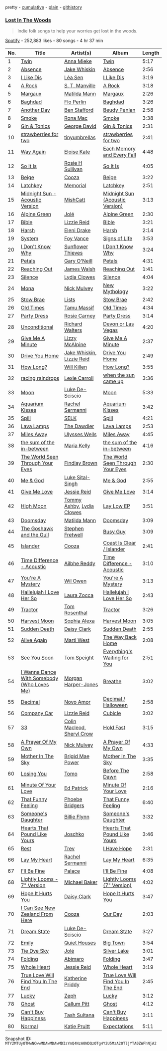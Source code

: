 pretty - [cumulative](/playlists/cumulative/37i9dQZF1DWYm3dUe8iSaq.md) - [plain](/playlists/plain/37i9dQZF1DWYm3dUe8iSaq) - [githistory](https://github.githistory.xyz/mackorone/spotify-playlist-archive/blob/main/playlists/plain/37i9dQZF1DWYm3dUe8iSaq)

### [Lost In The Woods](https://open.spotify.com/playlist/37i9dQZF1DWYm3dUe8iSaq)

> Indie folk songs to help your worries get lost in the woods.

[Spotify](https://open.spotify.com/user/spotify) - 252,883 likes - 80 songs - 4 hr 37 min

| No. | Title | Artist(s) | Album | Length |
|---|---|---|---|---|
| 1 | [Twin](https://open.spotify.com/track/17MuSO2Pp6sZ3Dnrc4BTxu) | [Anna Mieke](https://open.spotify.com/artist/52HjDHLlkCYt5Pemr9wefL) | [Twin](https://open.spotify.com/album/5TyFSfaDYsFcXBlofHXNiq) | 5:17 |
| 2 | [Absence](https://open.spotify.com/track/1oXNjzF8RrQdo8hxqdKMhK) | [Jake Whiskin](https://open.spotify.com/artist/5OvCTHhlz7qB2JAzc5b0Dq) | [Absence](https://open.spotify.com/album/2oFNbvHPWWaEIAzYJliGfW) | 2:56 |
| 3 | [I Like Dis](https://open.spotify.com/track/7hJ34BXrT60WlaDgLOb8WJ) | [Léa Sen](https://open.spotify.com/artist/6B03CBbFJ9aw9CjlxYP0UX) | [I Like Dis](https://open.spotify.com/album/0Fe7250AFqYpzJCTFkxuUJ) | 3:19 |
| 4 | [A Rock](https://open.spotify.com/track/7bTfKo4Uz6ZDdDAu8s5hUm) | [S\. T\. Manville](https://open.spotify.com/artist/4tKt9PfIUo7Src0Nmz1sSr) | [A Rock](https://open.spotify.com/album/6Jrv2HApm3RAjDjlMnOqD9) | 3:18 |
| 5 | [Margaux](https://open.spotify.com/track/7r8gXkNiJJqv2Wb8i8sT1i) | [Matilda Mann](https://open.spotify.com/artist/76oY04bOzECod3aGVTDtzu) | [Margaux](https://open.spotify.com/album/66qOyZqMF1BlrenvYYMoJk) | 2:26 |
| 6 | [Baghdad](https://open.spotify.com/track/7rOXvlA2T7jDETJ107zZW0) | [Flo Perlin](https://open.spotify.com/artist/2M9I6kX9POMfrxPfePZh05) | [Baghdad](https://open.spotify.com/album/4Dz25Hgxa02gqv0D6ZTbqk) | 3:26 |
| 7 | [Another Day](https://open.spotify.com/track/4rlXhOtWRzGhxjgr9FRKF0) | [Ben Stafford](https://open.spotify.com/artist/3pWZ3BMPDAaoNd1DciVMyd) | [Beudy Penlan](https://open.spotify.com/album/1RA5ryginKxtFUqkFfaNT2) | 2:58 |
| 8 | [Smoke](https://open.spotify.com/track/24Avnz5JAgVmH0xNBsXUvH) | [Rona Mac](https://open.spotify.com/artist/0FMzSeL7vGgUfFqkBk9FaF) | [Smoke](https://open.spotify.com/album/6bbFvcKFbe4xqSxGzyIegJ) | 3:38 |
| 9 | [Gin & Tonics](https://open.spotify.com/track/2yyDkQwTDkrf9B6t53dgb6) | [George David](https://open.spotify.com/artist/1NXtGiEomSRw1p2sxpIzft) | [Gin & Tonics](https://open.spotify.com/album/4mwPWJ52L7ZZ06QNoQxrza) | 2:31 |
| 10 | [strawberries for two](https://open.spotify.com/track/33AqMQTISnP1daTHunLVKO) | [tinyumbrellas](https://open.spotify.com/artist/2yKKGbXo5KtCrTPq4VVCZb) | [strawberries for two](https://open.spotify.com/album/1kMlsA7I3l7LiskTVSlRNX) | 2:41 |
| 11 | [Way Again](https://open.spotify.com/track/2bXHgXfMFF67xirAn2dsLA) | [Eloise Kate](https://open.spotify.com/artist/5o8uKmI1GJP1DVCnt73oKE) | [Each Memory and Every Fall](https://open.spotify.com/album/2YOx7Bj4WBtWPMw8JwGm4s) | 4:48 |
| 12 | [So It Is](https://open.spotify.com/track/5nVX6Lv58ZcwPcK3v2nVkw) | [Rosie H Sullivan](https://open.spotify.com/artist/0lVelcY3fGmACzxZGSW3Je) | [So It Is](https://open.spotify.com/album/10ngV2CcheV7HQSrhmVLNa) | 4:05 |
| 13 | [Beige](https://open.spotify.com/track/06uCqIkWqwxBDWVGzYXICN) | [Cooza](https://open.spotify.com/artist/1P6s8Y6fBmd7KMcthpxi2V) | [Beige](https://open.spotify.com/album/2ep49soIT8mJN77rwA0n78) | 3:22 |
| 14 | [Latchkey](https://open.spotify.com/track/1pQ9MWG0yUS51uU0pJfBZL) | [Memorial](https://open.spotify.com/artist/1ql8GAa7a8Ur8x6evYipAc) | [Latchkey](https://open.spotify.com/album/7ybg1PGLMLhYm6JcjMVJYp) | 2:51 |
| 15 | [Midnight Sun \- Acoustic Version](https://open.spotify.com/track/5EDuUGbmpvQKGZX1XPxje0) | [MishCatt](https://open.spotify.com/artist/4nljnlPiswjFIoVpLGn8Wc) | [Midnight Sun \(Acoustic Version\)](https://open.spotify.com/album/3fj2hkIP9fJ0VO1zNfmlQS) | 3:13 |
| 16 | [Alpine Green](https://open.spotify.com/track/5eBrtJj35okckUbYP78X14) | [Jolé](https://open.spotify.com/artist/293DzAwiQQs4mkeOzQ6lOu) | [Alpine Green](https://open.spotify.com/album/0nocoG26Snubuxek095d2y) | 2:30 |
| 17 | [Bible](https://open.spotify.com/track/2YWhFsixQdDGS391Wom0s4) | [Lizzie Reid](https://open.spotify.com/artist/0GytihetIdprntMyuyAJm6) | [Bible](https://open.spotify.com/album/7nidHGnHANwdtpPgJvPQUY) | 3:21 |
| 18 | [Harsh](https://open.spotify.com/track/4kQ83UaTyWGNW935WsE6xm) | [Eleni Drake](https://open.spotify.com/artist/2y7pPMQioLwMFUKhK9Pyow) | [Harsh](https://open.spotify.com/album/6OF83X7IwBRBP3SXQkMUuR) | 2:14 |
| 19 | [System](https://open.spotify.com/track/15mRJR5eMKMtV3e5fU2aDE) | [Foy Vance](https://open.spotify.com/artist/4bUqnkrDrb4f7rqmDR9yDu) | [Signs of Life](https://open.spotify.com/album/4MOkPB90s3AsnbjNmGJ5x2) | 3:53 |
| 20 | [I Don't Know Why](https://open.spotify.com/track/7b2EbQLn9X3jj82BfwMwij) | [Sunflower Thieves](https://open.spotify.com/artist/6UwPoe3ZqpC4OUuKgIinVW) | [I Don't Know Why](https://open.spotify.com/album/7oqr6xk4na7xIRYihgwsuv) | 3:24 |
| 21 | [Petals](https://open.spotify.com/track/2cp6SJzNJZUuWWy5T2chH7) | [Gary O'Neill](https://open.spotify.com/artist/4xYcXa6VNU7ZmsPj3N7a9r) | [Petals](https://open.spotify.com/album/6MFWv27QjN5lg5d2OD8kAM) | 4:31 |
| 22 | [Reaching Out](https://open.spotify.com/track/6i6bkj45oAlPSkUWjMtNvM) | [James Walsh](https://open.spotify.com/artist/63wGpnzXGgFEeIOxTuSZHj) | [Reaching Out](https://open.spotify.com/album/0bYf6srllvvues7TZn6saX) | 1:41 |
| 23 | [Silence](https://open.spotify.com/track/2o9l8P2roRBaTUK3TpuDbg) | [Lydia Clowes](https://open.spotify.com/artist/4KNIAGw8aeV4ZgMxzjqkeH) | [Silence](https://open.spotify.com/album/3HsB6Zu84OqoJH9HfUQLdl) | 4:04 |
| 24 | [Mona](https://open.spotify.com/track/7rfoxuUYSfGSuGjRoTq4qH) | [Nick Mulvey](https://open.spotify.com/artist/3x8FbPjh2Qz55XMdE2Yalj) | [New Mythology](https://open.spotify.com/album/0m1s2KM4LbDqD2lwZhOTJw) | 3:22 |
| 25 | [Stow Brae](https://open.spotify.com/track/6FgsycVqVLwuWVs66lf9sX) | [Lists](https://open.spotify.com/artist/5bXcRydEFiSkcqjYlbW7uO) | [Stow Brae](https://open.spotify.com/album/0CbHExiIeCAhFeOVxH8D1T) | 2:42 |
| 26 | [Old Times](https://open.spotify.com/track/2LpnnVITgcXV3vaQysj37V) | [Tamu Massif](https://open.spotify.com/artist/2kU7oX1Uxv4xalarIEjMpm) | [Old Times](https://open.spotify.com/album/6Ub6Ympxgyntxct4EgrpKw) | 4:34 |
| 27 | [Party Dress](https://open.spotify.com/track/2G2IOxSv0G4zOitsfFpFQl) | [Rosie Carney](https://open.spotify.com/artist/3Aut8hgiqZSy2qmJluZMU9) | [Party Dress](https://open.spotify.com/album/4Ai0OqgDbUNNRwhXQHbZEv) | 3:14 |
| 28 | [Unconditional](https://open.spotify.com/track/4s3G9Ifc1dp8xEksZxNe8P) | [Richard Walters](https://open.spotify.com/artist/3rUqgY188kWz0hKkqnpk9F) | [Devon or Las Vegas](https://open.spotify.com/album/2iBH65jlLWmkzAAkqu0Ade) | 4:20 |
| 29 | [Give Me A Minute](https://open.spotify.com/track/0d0iBmyaaywSWyEjN9NQla) | [Lizzy McAlpine](https://open.spotify.com/artist/1GmsPCcpKgF9OhlNXjOsbS) | [Give Me A Minute](https://open.spotify.com/album/2PullXMROSpzCdFdzEmFhy) | 2:37 |
| 30 | [Drive You Home](https://open.spotify.com/track/1xUTQQKrTrGc7JPUi5gWPg) | [Jake Whiskin](https://open.spotify.com/artist/5OvCTHhlz7qB2JAzc5b0Dq), [Lizzie Reid](https://open.spotify.com/artist/0GytihetIdprntMyuyAJm6) | [Drive You Home](https://open.spotify.com/album/3uu5fit1E8Oa6Vv2bVwz8c) | 2:49 |
| 31 | [How Long?](https://open.spotify.com/track/2qbfPXoNy8SKPtf8rgciXB) | [Will Killen](https://open.spotify.com/artist/53mpvc3wWbaO6a7LKWQ73N) | [How Long?](https://open.spotify.com/album/6DwbMXqXZDNdmtIhvfldHK) | 3:55 |
| 32 | [racing raindrops](https://open.spotify.com/track/4LYPhx8MyvKnE3j2uvVpyu) | [Lexie Carroll](https://open.spotify.com/artist/0j3JsMUkjmRIqTi1xQ5dp0) | [when the sun came up](https://open.spotify.com/album/2MrUkSTLolgDJTboaxwCXl) | 3:36 |
| 33 | [Moon](https://open.spotify.com/track/7lth4zaQynikAy6PS6s1Od) | [Luke De\-Sciscio](https://open.spotify.com/artist/41RGqF0I6xFG0GzQmLKDgb) | [Moon](https://open.spotify.com/album/3iN4WdYeSxUNQP6nd2oUdH) | 5:33 |
| 34 | [Aquarium Kisses](https://open.spotify.com/track/0Bp2D0RD5GF83GRh1iMbav) | [Rachel Sermanni](https://open.spotify.com/artist/65e1Cbe2aHPAXiLWBJaYbk) | [Aquarium Kisses](https://open.spotify.com/album/2GTlATmh5ktYJyi3NM1Fs9) | 3:42 |
| 35 | [Spill](https://open.spotify.com/track/7dypjDl8BjW7DZTuPHdk53) | [SELK](https://open.spotify.com/artist/2XQEmjq2NVlPxAhjRanGY6) | [Spill](https://open.spotify.com/album/5xT0WOgcXxOTYHvNY9TwtU) | 4:21 |
| 36 | [Lava Lamps](https://open.spotify.com/track/5uxGfABpJl3ZlrpwKL45Bh) | [The Dawdler](https://open.spotify.com/artist/1RjoSjk4wI962W4HFGBdwx) | [Lava Lamps](https://open.spotify.com/album/45zGYTaMmmAXbYhfVFQcMk) | 2:53 |
| 37 | [Miles Away](https://open.spotify.com/track/5lrOPlJEIYYrecwt5kgj8P) | [Ulysses Wells](https://open.spotify.com/artist/6QocqrfaLWT7k0WGCep9IB) | [Miles Away](https://open.spotify.com/album/5ttHzLR58uxppFPtPdQCTK) | 4:45 |
| 38 | [the sum of the in\-between](https://open.spotify.com/track/3Slg6cDLMENij8JZ50F9SL) | [Maria Kelly](https://open.spotify.com/artist/15MkO1zSQcHtjObfkiEUaV) | [the sum of the in\-between](https://open.spotify.com/album/1LpPbZjlohmRPWtzSQMPNQ) | 4:16 |
| 39 | [The World Seen Through Your Eyes](https://open.spotify.com/track/3wZJx9WqtJpWwtJ0rRjRFv) | [Findlay Brown](https://open.spotify.com/artist/5SxW5qi5l3VJnO0qzsI8Rs) | [The World Seen Through Your Eyes](https://open.spotify.com/album/2dpFmlFSx2XbdNBDRPYciW) | 2:30 |
| 40 | [Me & God](https://open.spotify.com/track/1WD6aPY8CH9ymhKFrySD5K) | [Luke Sital\-Singh](https://open.spotify.com/artist/3Lw97gGh8bp1MftsYmwJHG) | [Me & God](https://open.spotify.com/album/22q4KL4mUJzuUaUAPYM5Hv) | 2:55 |
| 41 | [Give Me Love](https://open.spotify.com/track/1xFGvwqlCx7vnCkviqon4J) | [Jessie Reid](https://open.spotify.com/artist/5KjGwF0TkKmKSC42Mtq2VV) | [Give Me Love](https://open.spotify.com/album/0Gg7esLkSTocFYZBt1WPsP) | 3:14 |
| 42 | [High Moon](https://open.spotify.com/track/1p3wVXamX3ceuO8cCPy5fa) | [Tommy Ashby](https://open.spotify.com/artist/7y1RS42LqlRYnpONXTjN3t), [Lydia Clowes](https://open.spotify.com/artist/4KNIAGw8aeV4ZgMxzjqkeH) | [Lay Low EP](https://open.spotify.com/album/6ybtVG56huE7EZGWsz6gYv) | 3:51 |
| 43 | [Doomsday](https://open.spotify.com/track/5jxjLdZXCqZlAOCC1OHOmc) | [Matilda Mann](https://open.spotify.com/artist/76oY04bOzECod3aGVTDtzu) | [Doomsday](https://open.spotify.com/album/5U3mu1u7g2igAERT5ZDLTF) | 3:09 |
| 44 | [The Goshawk and the Gull](https://open.spotify.com/track/10nlT1QyiQdmSLA3vQmyIQ) | [Stephen Fretwell](https://open.spotify.com/artist/6xdlt4biT0b4DKB3DMAfoj) | [Busy Guy](https://open.spotify.com/album/37LJIGreiFrl0n7RyPpKly) | 3:09 |
| 45 | [Islander](https://open.spotify.com/track/3TnYyFbfaei4RxMyoih7ev) | [Cooza](https://open.spotify.com/artist/1P6s8Y6fBmd7KMcthpxi2V) | [Coast Is Clear / Islander](https://open.spotify.com/album/4XENtFgFHtYQvZJjOFvkGM) | 2:41 |
| 46 | [Time Difference \- Acoustic](https://open.spotify.com/track/3RF3RaxpSq7k0YCJuBF3xR) | [Ailbhe Reddy](https://open.spotify.com/artist/1YQiMR5M12HJ28hkJz7qnn) | [Time Difference \- Acoustic](https://open.spotify.com/album/3i7BDpwpNHQAwCUXuU9yDv) | 3:10 |
| 47 | [You're A Mystery](https://open.spotify.com/track/3ytfjqpqNhTdFbNt4uZ6Au) | [Wil Owen](https://open.spotify.com/artist/10uUkliqnFLVUvdZSROgaP) | [You're A Mystery](https://open.spotify.com/album/6NakoaoQkDEhDrCRwxJzgn) | 3:13 |
| 48 | [Hallelujah I Love Her So](https://open.spotify.com/track/6chbqElEHkFSRDJpEydK2H) | [Laura Zocca](https://open.spotify.com/artist/43sKBGtNLR3Ovs81KWzQg7) | [Hallelujah I Love Her So](https://open.spotify.com/album/4KkR1fwO3tgHfhsKRgfFuf) | 2:43 |
| 49 | [Tractor](https://open.spotify.com/track/6N1Nrd9oHFRAHsrEZPkxAR) | [Tom Rosenthal](https://open.spotify.com/artist/1AgxgADPuRIW1wyaA4OKcB) | [Tractor](https://open.spotify.com/album/1p0cwpoCTRfDYEvE5hoaRs) | 3:26 |
| 50 | [Harvest Moon](https://open.spotify.com/track/0vd9oVF2YwYMm6uD4VoKcm) | [Sophia Alexa](https://open.spotify.com/artist/73lvPuHcwxbYt4DzLhs7XZ) | [Harvest Moon](https://open.spotify.com/album/5AhUi3hCsj7fUfkonM9KlV) | 3:05 |
| 51 | [Sudden Death](https://open.spotify.com/track/5wYzMzDNycLtyBwrHdfavV) | [Daisy Clark](https://open.spotify.com/artist/31tKAz77HVjv8W0uqzDNwu) | [Sudden Death](https://open.spotify.com/album/4QRpPCZnswhtBfRs1q6VLH) | 2:55 |
| 52 | [Alive Again](https://open.spotify.com/track/7cMRVNlOuqlkPmd9E5sacW) | [Marti West](https://open.spotify.com/artist/6CQ7EYVHudzCArbeXZYV4e) | [The Way Back Home](https://open.spotify.com/album/6qN25gVpE9nWvfQUanNfi8) | 2:08 |
| 53 | [See You Soon](https://open.spotify.com/track/3XLotoeuhWAsfWqYEVwF4D) | [Tom Speight](https://open.spotify.com/artist/02U4dXZhGSo07f66l8JZ91) | [Everything's Waiting for You](https://open.spotify.com/album/2v22a5ayFfHDy1Ez7J5cLk) | 2:51 |
| 54 | [I Wanna Dance With Somebody \(Who Loves Me\)](https://open.spotify.com/track/0cbBZFEMcIsQujl5dIdcdi) | [Morgan Harper\-Jones](https://open.spotify.com/artist/73s0o3W8ycCcK4hRjuGNrj) | [Breathe](https://open.spotify.com/album/6HDqgrcQJjK2tckVLCDfvp) | 3:02 |
| 55 | [Decimal](https://open.spotify.com/track/1uliNs1keVwYclj74JX44R) | [Novo Amor](https://open.spotify.com/artist/0rZp7G3gIH6WkyeXbrZnGi) | [Decimal / Halloween](https://open.spotify.com/album/7pHnMBs0r27GLi2EL3nEH8) | 2:58 |
| 56 | [Company Car](https://open.spotify.com/track/3lrVIxiQWnc1cLWsmlfe6F) | [Lizzie Reid](https://open.spotify.com/artist/0GytihetIdprntMyuyAJm6) | [Cubicle](https://open.spotify.com/album/1AZnBpcbI5gTWkQlqoIhy3) | 3:02 |
| 57 | [33](https://open.spotify.com/track/1s0OBTsDMtBR8sH1XqKaZh) | [Colin Macleod](https://open.spotify.com/artist/6sijvTWaedetuV2MJF3YwU), [Sheryl Crow](https://open.spotify.com/artist/4TKTii6gnOnUXQHyuo9JaD) | [Hold Fast](https://open.spotify.com/album/6fNjdkSgemGYrH8v1M6NjA) | 3:15 |
| 58 | [A Prayer Of My Own](https://open.spotify.com/track/4T9huHkcSekxse5hkJA8UD) | [Nick Mulvey](https://open.spotify.com/artist/3x8FbPjh2Qz55XMdE2Yalj) | [A Prayer Of My Own](https://open.spotify.com/album/5nPBWxyJ7Ro4DbbdkGoVyO) | 4:33 |
| 59 | [Mother In The Sky](https://open.spotify.com/track/7fyX5m7szAoc3xwgA8EbsL) | [Brigid Mae Power](https://open.spotify.com/artist/4uBunSqfCPl9OrLhRifPwK) | [Mother In The Sky](https://open.spotify.com/album/15NqFyaEbqXbxXReanWTyv) | 3:35 |
| 60 | [Losing You](https://open.spotify.com/track/0YXxshSez93ufAdxbfQfRd) | [Tomo](https://open.spotify.com/artist/7eMEpq0mpOCPTnLZaMZqAM) | [Before The Dawn](https://open.spotify.com/album/1EcxPip4KAIlQBjkBLtNdX) | 2:58 |
| 61 | [Minute Of Your Love](https://open.spotify.com/track/63uWX9R9I8NA4RcPMxh38V) | [Ed Patrick](https://open.spotify.com/artist/3LE4OOntA2Yq3x1TTuQURx) | [Minute Of Your Love](https://open.spotify.com/album/1jOAzcYT3AksjypjQehmb1) | 2:16 |
| 62 | [That Funny Feeling](https://open.spotify.com/track/30y5OpD8TPAru2wsyZDD4S) | [Phoebe Bridgers](https://open.spotify.com/artist/1r1uxoy19fzMxunt3ONAkG) | [That Funny Feeling](https://open.spotify.com/album/5XRNskxrXy1Q12hV59zkDr) | 6:40 |
| 63 | [Someone's Daughter](https://open.spotify.com/track/6NbxWUDuyHFm9IPicBGv07) | [Billie Flynn](https://open.spotify.com/artist/5RmO3E0D98IDGfClRU7ICf) | [Someone's Daughter](https://open.spotify.com/album/1G0KNj4Rr6HNdHHfArdNpj) | 3:32 |
| 64 | [Hearts That Pound Like Yours](https://open.spotify.com/track/5pv7m6jR9YanJsOelgPXXt) | [Joschko](https://open.spotify.com/artist/2e0VwUHIkR3USVL6GomQ0i) | [Hearts That Pound Like Yours](https://open.spotify.com/album/4J7zHXQyKKUSOpha3swQle) | 3:46 |
| 65 | [Rest](https://open.spotify.com/track/1yxiUqnKMOBKtMa3qHme3V) | [Trev](https://open.spotify.com/artist/3YugT4RsrpRfb6DdeIA4Wv) | [I Have Hope](https://open.spotify.com/album/4nepn7zOSio2f9VYWBMsyy) | 2:31 |
| 66 | [Lay My Heart](https://open.spotify.com/track/1SCnDY0ACXbgOI1tNGAii7) | [Rachel Sermanni](https://open.spotify.com/artist/65e1Cbe2aHPAXiLWBJaYbk) | [Lay My Heart](https://open.spotify.com/album/2gVuq83HoNYj37he1sYLsz) | 6:35 |
| 67 | [I'll Be Fine](https://open.spotify.com/track/6hx56UpTxacCNBHR2iDOwN) | [Palace](https://open.spotify.com/artist/48vDIufGC8ujPuBiTxY8dm) | [I'll Be Fine](https://open.spotify.com/album/72ngbBpDHcAAzFGXJKQ4DE) | 4:08 |
| 68 | [Lightly Looms \- 7" Version](https://open.spotify.com/track/61nRG6QC5ngcqPKKRGZofs) | [Michael Baker](https://open.spotify.com/artist/1BDT8ZLTWT1Bm2c0j363Xr) | [Lightly Looms \(7" Version\)](https://open.spotify.com/album/16zY9Qgh72UHlb33ersKvc) | 4:02 |
| 69 | [Hope It Hurts You](https://open.spotify.com/track/7CRAIZRjJHkSIIe1v2Fy2V) | [Daisy Clark](https://open.spotify.com/artist/31tKAz77HVjv8W0uqzDNwu) | [Hope It Hurts You](https://open.spotify.com/album/7jBtZEqyK3u48lhYTme83n) | 3:47 |
| 70 | [I Can See New Zealand From Here](https://open.spotify.com/track/27V4KpRC7Y5oYWdXssEUMU) | [Cooza](https://open.spotify.com/artist/1P6s8Y6fBmd7KMcthpxi2V) | [Our Day](https://open.spotify.com/album/5EpS9xRiHoo93AsV1Y6ShI) | 2:03 |
| 71 | [Dream State](https://open.spotify.com/track/7dzzw8NQttXdPpEFrwrHKG) | [Luke De\-Sciscio](https://open.spotify.com/artist/41RGqF0I6xFG0GzQmLKDgb) | [Dream State](https://open.spotify.com/album/6cdULH9wOqEHIfsOVcJkPX) | 3:27 |
| 72 | [Emily](https://open.spotify.com/track/11URTkaQsMiX3EM0X6G05s) | [Quiet Houses](https://open.spotify.com/artist/6oeIyvCenamQzsTMYnuZTC) | [Big Town](https://open.spotify.com/album/1wd2T40dHkTMouyq9SddCd) | 3:54 |
| 73 | [Tie Dye Sky](https://open.spotify.com/track/5ULS4kXKJNRkG9mujwVk0l) | [Jolé](https://open.spotify.com/artist/293DzAwiQQs4mkeOzQ6lOu) | [Silver Lake](https://open.spotify.com/album/2Nrtj9B5oaJjJh1fOpBtQZ) | 3:01 |
| 74 | [Folding](https://open.spotify.com/track/6DO7jBbwOWkjdbC3BoLvG1) | [Abimaro](https://open.spotify.com/artist/6ZrBzUQXpmwFpiUIlqSLbm) | [Folding](https://open.spotify.com/album/6sTaSyG6FDGDFW9uFXHYrL) | 3:47 |
| 75 | [Whole Heart](https://open.spotify.com/track/2sf9ZR3NgbcMG7izW5db8p) | [Jessie Reid](https://open.spotify.com/artist/5KjGwF0TkKmKSC42Mtq2VV) | [Whole Heart](https://open.spotify.com/album/3BrID6twdD05At80AAVwYc) | 3:19 |
| 76 | [True Love Will Find You In The End](https://open.spotify.com/track/2QdzHAm5fq0v7lOuC3XImf) | [Katherine Priddy](https://open.spotify.com/artist/102dPAntS5rtgPwkSZPB41) | [True Love Will Find You In The End](https://open.spotify.com/album/20mtg0Xbs9vwuzqVsVNAKL) | 2:45 |
| 77 | [Lucky](https://open.spotify.com/track/3LvJ7Dj8WsWu7RufNvbOYe) | [Zeph](https://open.spotify.com/artist/502gYHkFCtLzBIcU4ctPLd) | [Lucky](https://open.spotify.com/album/5Vz1CD0A4VfUMELRUeysXM) | 3:12 |
| 78 | [Ghost](https://open.spotify.com/track/5xWpOP3RvKvd8oz1y5HfRo) | [Callum Pitt](https://open.spotify.com/artist/15mRJDZiAQq5CI6AqnlJfd) | [Ghost](https://open.spotify.com/album/6tEpoBigcuVdWFWqza7U8f) | 4:12 |
| 79 | [Can't Buy Happiness](https://open.spotify.com/track/5IwkralT3gnN9hL900X0Fr) | [Tash Sultana](https://open.spotify.com/artist/6zVFRTB0Y1whWyH7ZNmywf) | [Can't Buy Happiness](https://open.spotify.com/album/6RKsSdVwMCq14PecYUjIQL) | 3:11 |
| 80 | [Normal](https://open.spotify.com/track/7ds2RsOBtrTTBZ4gc7P0er) | [Katie Pruitt](https://open.spotify.com/artist/1c5w8KrxGwq44fxM5lGB4s) | [Expectations](https://open.spotify.com/album/1v30ZLtb2nYIWqDto4GuIP) | 5:11 |

Snapshot ID: `MTY2MTUyOTMwNCwwMDAwMDAwMDIzYmQ4NzA0NDQzOTg4Y2U5MzA2OTljYTA0ZWFhNjA2`
